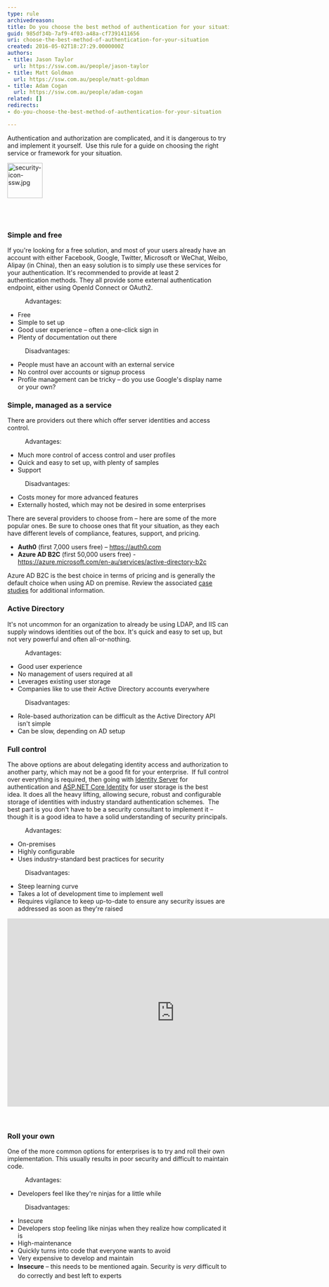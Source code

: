 ```yaml
---
type: rule
archivedreason: 
title: Do you choose the best method of authentication for your situation?
guid: 985df34b-7af9-4f03-a48a-cf7391411656
uri: choose-the-best-method-of-authentication-for-your-situation
created: 2016-05-02T18:27:29.0000000Z
authors:
- title: Jason Taylor
  url: https://ssw.com.au/people/jason-taylor
- title: Matt Goldman
  url: https://ssw.com.au/people/matt-goldman
- title: Adam Cogan
  url: https://ssw.com.au/people/adam-cogan
related: []
redirects:
- do-you-choose-the-best-method-of-authentication-for-your-situation

---
```



<p>​Authentication and authorization are complicated, and it is dangerous to try and implement it yourself.&#160; Use this rule for a guide on choosing the right service or framework for your situation.​​<br></p><dl class="image"><dt>​<img src="/PublishingImages/security-icon-ssw.jpg" alt="security-icon-ssw.jpg" style="width&#58;80px;height&#58;80px;" />​<br></dt></dl>
<br><excerpt class='endintro'></excerpt><br>
<h3>Simple and free</h3><p>If you're looking for a free solution, and&#160;most of your users already have an account with either Facebook, Google, Twitter,&#160;Microsoft or WeChat, Weibo, Alipay (in China), then&#160;an easy solution is to simply use these services for your authentication. It's recommended to provide at least 2 authentication&#160;methods​. ​They all provide some external authentication endpoint, either using OpenId Connect or OAuth2.</p><dd class="ssw15-rteElement-FigureGood">
   Advantages​​&#58;<br></dd><ul><li>Free</li><li>Simple to set up</li><li>Good user experience – often a one-click sign in</li><li>Plenty of documentation out there</li></ul><dd class="ssw15-rteElement-FigureBad">
   Disadvantages​​&#58;<br></dd><ul><li>People must have an account with an external service</li><li>No control over accounts or signup process</li><li>Profile management can be​ tricky – do you use Google's display name or your own?</li></ul><h3>Simple, managed as a service</h3><p>There are providers out there which offer server identities and access control.</p><dd class="ssw15-rteElement-FigureGood">
   Advantages​​​&#58;<br></dd><ul><li>Much more control of access control and user profiles</li><li>Quick and easy to set up, with plenty of samples</li><li>Support</li></ul><dd class="ssw15-rteElement-FigureBad">
   Disadvantages​&#58;<br></dd><ul><li>Costs money for more advanced features</li><li>Externally hosted, which may not be desired in some enterprises</li></ul><p>There are several providers to choose from – here are some of the more popular ones. Be sure to choose ones that fit your situation, as they each have different levels of compliance, features, support, and pricing.</p><ul><li><b>Auth0</b> (first 7,000 users free) – <a href="https&#58;//auth0.com/">https&#58;//auth0.com​</a><br></li><li><b>Azure AD B2C</b><b></b> (first 50,000 users free) - <a href="https&#58;//azure.microsoft.com/en-au/services/active-directory-b2c/">https&#58;//azure.microsoft.com/en-au/services/active-directory-b2c​</a><br></li></ul><div>Azure AD B2C is the best choice in terms of pricing and is generally the default choice when using AD on premise. Review the associated <a href="https&#58;//azure.microsoft.com/en-au/case-studies/?term=B2C">case studies</a> for additional information.​<br></div><h3>Active Directory</h3><p>It's not uncommon for an organization to already be using LDAP, and IIS can supply windows identities out of the box. It's quick and easy to set up, but not very powerful and often all-or-nothing.</p><dd class="ssw15-rteElement-FigureGood">
   Advantages​&#58;<br></dd><ul><li>Good user experience</li><li>No management of users required at all</li><li>Leverages existing user storage</li><li>Companies like to use their Active Directory accounts everywhere</li></ul><dd class="ssw15-rteElement-FigureBad">
   Disadvantages​&#58;<br></dd><ul><li>Role-based authorization can be difficult as the Active Directory API isn't simple&#160;</li><li>Can be slow, depending on AD setup</li></ul><h3 class="ssw15-rteElement-H3">Full control</h3><p>The above options are about delegating identity access and authorization to another party, which may not be a good fit for your enterprise.&#160; If full control over everything is required, then going with <a href="https&#58;//github.com/IdentityServer/IdentityServer3">Identity Server</a>&#160;for authentication and&#160;<a href="https&#58;//docs.microsoft.com/en-us/aspnet/core/security/authentication/identity?view=aspnetcore-3.0&amp;tabs=visual-studio">ASP.NET Core Identity​</a>&#160;for user storage is the best idea.&#160;It does all the heavy lifting, allowing secure, robust and configurable storage of identities with industry standard authentication schemes.&#160; The best part is you don't have to be a security consultant to implement it – though it is a good idea to have a solid understanding of security principals.</p><dd class="ssw15-rteElement-FigureGood">
   Advantages​&#58;<br></dd><ul><li>On-premises</li><li>Highly configurable</li><li>Uses industry-standard best practices for security</li></ul><dd class="ssw15-rteElement-FigureBad">
   Disadvantages​​&#58;<br></dd><ul><li>Steep learning curve</li><li>Takes a lot of development time to implement well</li><li>Requires vigilance to keep up-to-date to ensure any security issues are addressed as soon as they're raised<br></li></ul><div><div class="ms-rtestate-read ms-rte-embedcode ms-rte-embedil ms-rtestate-notify">
      <iframe width="760" height="428" src="https&#58;//www.youtube.com/embed/5OUQZAvxZuA?ecver=1" frameborder="0"></iframe>&#160;</div>
   <br>
</div><h3>Roll your own</h3><p>One of the more common options for enterprises is to try and roll their own implementation.&#160;This usually results in poor security and difficult to maintain code.</p><dd class="ssw15-rteElement-FigureGood">
   Advantages​​&#58;<br></dd><ul><li>Developers feel like they're ninjas for a little while</li></ul><dd class="ssw15-rteElement-FigureBad">
   ​​Disadvantages&#58;<br></dd><ul><li>Insecure&#160;</li><li>Developers stop feeling like ninjas when they realize how complicated it is</li><li>High-maintenance&#160;</li><li>Quickly turns into code that everyone wants to avoid</li><li>Very expensive to develop and maintain</li><li><strong>Insecure</strong> – this needs to be mentioned again. Security is <em style="line-height&#58;1.6;">very</em> difficult to do correctly and best left to experts<br></li></ul>


